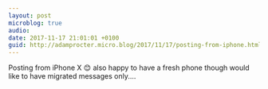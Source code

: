 ```yaml
---
layout: post
microblog: true
audio: 
date: 2017-11-17 21:01:01 +0100
guid: http://adamprocter.micro.blog/2017/11/17/posting-from-iphone.html
---
```

Posting from iPhone X 😊 also happy to have a fresh phone though would like to have migrated messages only....
